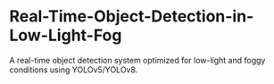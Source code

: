 # Real-Time-Object-Detection-in-Low-Light-Fog
A real-time object detection system optimized for low-light and foggy conditions using YOLOv5/YOLOv8.

